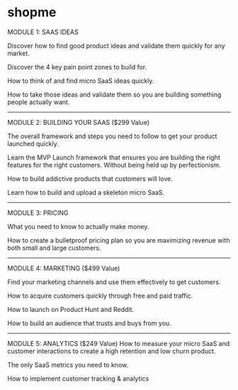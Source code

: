 # shopme

MODULE 1: SAAS IDEAS

Discover how to find good product ideas and validate them quickly for any market.

Discover the 4 key pain point zones to build for.

How to think of and find micro SaaS ideas quickly.

How to take those ideas and validate them so you are building something people actually want.

----------

MODULE 2: BUILDING YOUR SAAS ($299 Value)

The overall framework and steps you need to follow to get your product launched quickly.

Learn the MVP Launch framework that ensures you are building the right features for the right customers. Without being held up by perfectionism.

How to build addictive products that customers will love.

Learn how to build and upload a skeleton micro SaaS.

-----------

MODULE 3: PRICING

What you need to know to actually make money.

How to create a bulletproof pricing plan so you are maximizing revenue with both small and large customers.

-----------

MODULE 4: MARKETING ($499 Value)

Find your marketing channels and use them effectively to get customers.

How to acquire customers quickly through free and paid traffic.

How to launch on Product Hunt and Reddit.

How to build an audience that trusts and buys from you.

------------

MODULE 5: ANALYTICS ($249 Value)
How to measure your micro SaaS and customer interactions to create a high retention and low churn product. 

The only SaaS metrics you need to know.

How to implement customer tracking & analytics